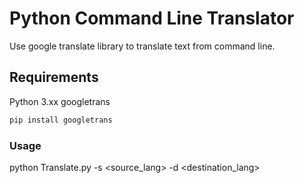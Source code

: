 # Python Command Line Translator
Use google translate library to translate text from command line.

## Requirements

Python 3.xx
googletrans
```bash
pip install googletrans

```

### Usage
python Translate.py <text> -s <source_lang> -d <destination_lang>
